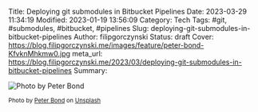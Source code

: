 Title: Deploying git submodules in Bitbucket Pipelines
Date: 2023-03-29 11:34:19
Modified: 2023-01-19 13:56:09
Category: Tech
Tags: #git, #submodules, #bitbucket, #pipelines
Slug: deploying-git-submodules-in-bitbucket-pipelines
Author: filipgorczynski
Status: draft
Cover: https://blog.filipgorczynski.me/images/feature/peter-bond-KfvknMhkmw0.jpg
meta_url: https://blog.filipgorczynski.me/2023/03/deploying-git-submodules-in-bitbucket-pipelines
Summary: 

![Photo by Peter Bond](https://blog.filipgorczynski.me/images/feature/peter-bond-KfvknMhkmw0.jpg)



<small class="unsplash-reference">
    Photo by <a href="https://unsplash.com/@pvsbond?utm_source=unsplash&utm_medium=referral&utm_content=creditCopyText">Peter Bond</a> on <a href="https://unsplash.com/photos/KfvknMhkmw0?utm_source=unsplash&utm_medium=referral&utm_content=creditCopyText">Unsplash</a>
</small>
